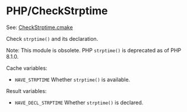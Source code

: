 # PHP/CheckStrptime

See: [CheckStrptime.cmake](https://github.com/petk/php-build-system/tree/master/cmake/cmake/modules/PHP/CheckStrptime.cmake)

Check `strptime()` and its declaration.

Note: This module is obsolete. PHP `strptime()` is deprecated as of PHP 8.1.0.

Cache variables:

* `HAVE_STRPTIME`
  Whether `strptime()` is available.

Result variables:

* `HAVE_DECL_STRPTIME`
  Whether `strptime()` is declared.
